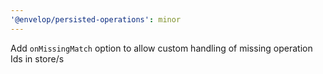 ```yaml
---
'@envelop/persisted-operations': minor
---
```


Add `onMissingMatch` option to allow custom handling of missing operation Ids in store/s
